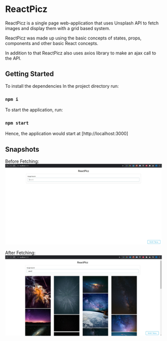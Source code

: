 # ReactPicz

ReactPicz is a single page web-application that uses Unsplash API to fetch images and display them with a grid based system.

ReactPicz was made up using the basic concepts of states, props, components and other basic React concepts. 

In addition to that ReactPicz also uses axios library to make an ajax call to the API.

## Getting Started

To install the dependencies In the project directory run:

### `npm i`

To start the application, run:

### `npm start`

Hence, the application would start at [http://localhost:3000] 

## Snapshots

Before Fetching:
![](Snapshots/Capture1.png)

After Fetching:
![](Snapshots/Capture2.png)